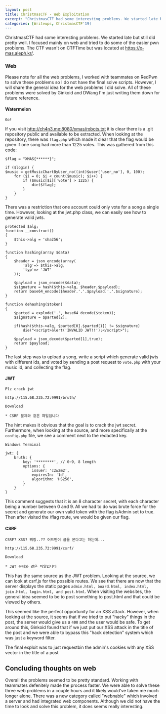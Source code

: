 ```yaml
---
layout: post
title: ChristmasCTF - Web Exploitation
excerpt: "ChristmasCTF had some interesting problems. We started late but still did pretty well. I focused mainly on web and tried to do some of the easier pwn problems.  The CTF wasn't on CTFTime but was located at https://x-mas.aleph.kr/."
categories: [Writeups, ChristmasCTF'19]
---
```


ChristmasCTF had some interesting problems. We started late but still did pretty well. I focused mainly on web and tried to do some of the easier pwn problems.  The CTF wasn't on CTFTime but was located at <https://x-mas.aleph.kr/>.

### Web

Please note for all the web problems, I worked with teammates on RedPwn to solve these problems so I do not have the final solve scripts. However, I will share the general idea for the web problems I did solve. All of these problems were solved by Ginkoid and DWang I'm just writing them down for future reference.

#### Watermelon
```
Go!
```

If you visit <http://ch4n3.me:8080/xmas/robots.txt> it is clear there is a .git repository public and available to be extracted. When looking at the repository, there was `flag.php` which made it clear that the flag would be given if one song had more than 1225 votes. This was gathered from this code:
```
$flag = "XMAS{******}";  
  
if ($login) {  
$music = getMusicChartByUser_no((int)$user['user_no'], 0, 100);  
	for ($i = 0; $i < count($music); $i++) {  
		if ($music[$i]['vote'] > 1225) {  
			die($flag);  
		}  
	}  
}
```

There was a restriction that one account could only vote for a song a single time. However, looking at the jwt.php class, we can easily see how to generate valid jwts.
```
protected $alg;  
function __construct()  
{  
	$this->alg = 'sha256';  
}  
  
function hashing(array $data)  
{  
	$header = json_encode(array(  
		'alg'=> $this->alg,  
		'typ'=> 'JWT'  
	));  
  
	$payload = json_encode($data);  
	$signature = hash($this->alg, $header.$payload);  
	return base64_encode($header.'.'.$payload.'.'.$signature);  
}  
  
function dehashing($token)  
{  
	$parted = explode('.', base64_decode($token));  
	$signature = $parted[2];  
  
	if(hash($this->alg, $parted[0].$parted[1]) != $signature)  
		die("<script>alert('INVALID JWT!!');</script>");  
  
	$payload = json_decode($parted[1],true);  
	return $payload;  
}
```

The last step was to upload a song,  write a script which generate valid jwts with different ids, and voted by sending a post request to `vote.php` with your music id, and collecting the flag.

#### JWT
```
Plz crack jwt  
  
http://115.68.235.72:9991/bruth/  
  
Download
  
* CSRF 문제와 같은 파일입니다
```

The hint makes it obvious that the goal is to crack the jwt secret. Furthermore, when looking at the source, and more specifically at the `config.php` file, we see a comment next to the redacted key.
```
Windows Terminal

jwt: {  
	bruth: {  
		key: '********', // 0~9, 8 length  
		options: {  
			issuer: 'c2w2m2',  
			expiresIn: '1d',  
			algorithm: 'HS256',  
		}
	}  
}
```

This comment suggests that it is an 8 character secret, with each character being a number between 0 and 9. All we had to do was brute force for the secret and generate our own valid token with the flag isAdmin set to true. Then after visited the /flag route, we would be given our flag.

#### CSRF
```
CSRF? XSS? 뭐징..?? 어드민이 글을 본다고는 하는데...  
  
http://115.68.235.72:9991/csrf/  
  
Download 
  
* JWT 문제와 같은 파일입니다
```

This has the same source as the JWT problem. Looking at the source, we can look at csrf.js for the possible routes. We see that there are now that the server displays the static pages `admin.html, board.html, index.html, join.html, login.html, and post.html`. When visiting the websites, the general idea seemed to be to post something to post.html and that could be viewed by others.

This seemed like the perfect opportunity for an XSS attack. However, when looking at the source, it seems that if we tried to put "hacky" things in the post, the server would give us a `400` and the user would be safe. To get around this, Ginkoid found that if we just put our XSS attack in the title of the post and we were able to bypass this "hack detection"  system which was just a keyword filter.

The final exploit was to just requestbin the admin's cookies with any XSS vector in the title of a post

## Concluding thoughts on web

Overall the problems seemed to be pretty standard. Working with teammates defenitely made the process faster. We were able to solve these three web problems in a couple hours and it likely would've taken me much longer alone. There was a new category called "webnable" which involved a server and had integrated web components. Although we did not have the time to look and solve this problem, it does seems really interesting.
